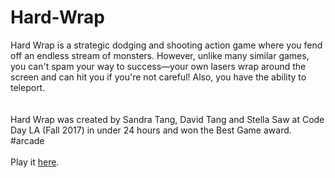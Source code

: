 # Hard-Wrap
Hard Wrap is a strategic dodging and shooting action game where you fend off an endless stream of monsters. However, unlike many similar games, you can't spam your way to success—your own lasers wrap around the screen and can hit you if you're not careful! Also, you have the ability to teleport.  
<br><br>
Hard Wrap was created by Sandra Tang, David Tang and Stella Saw at Code Day LA (Fall 2017) in under 24 hours and won the Best Game award. #arcade
<br><br>
Play it <a href="https://gamejolt.com/games/hardwrap/296847">here</a>. 
